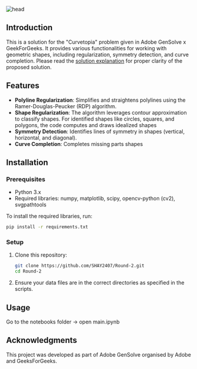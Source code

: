 ![head](https://github.com/user-attachments/assets/68f8050a-3886-4cb4-a03d-070fbee6d382)


## Introduction
This is a solution for the "Curvetopia" problem given in Adobe GenSolve x GeekForGeeks. It provides various functionalities for working with geometric shapes, including regularization, symmetry detection, and curve completion. Please read the [solution explanation](Solution-Explanation.pdf) for proper clarity of the proposed solution.

## Features
- **Polyline Regularization**: Simplifies and straightens polylines using the Ramer-Douglas-Peucker (RDP) algorithm.
- **Shape Regularization**:  The algorithm leverages contour approximation to classify shapes. For identified shapes like circles, squares, and polygons, 
                             the code computes and draws
 idealized shapes
- **Symmetry Detection**: Identifies lines of symmetry in shapes (vertical, horizontal, and diagonal).
- **Curve Completion**: Completes missing parts shapes

## Installation

### Prerequisites
- Python 3.x
- Required libraries: numpy, matplotlib, scipy, opencv-python (cv2), svgpathtools

To install the required libraries, run:

```bash
pip install -r requirements.txt
```

### Setup
1. Clone this repository:
   ```bash
   git clone https://github.com/SHAY2407/Round-2.git
   cd Round-2
   ```

2. Ensure your data files are in the correct directories as specified in the scripts.

## Usage
Go to the notebooks folder -> open main.ipynb

## Acknowledgments
This project was developed as part of Adobe GenSolve organised by Adobe and GeeksForGeeks.
